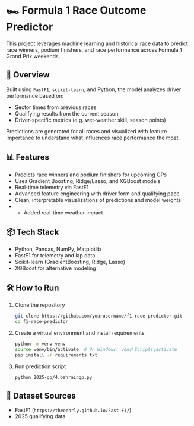 
# 🏎️ Formula 1 Race Outcome Predictor

This project leverages machine learning and historical race data to predict race winners, podium finishers, and race performance across Formula 1 Grand Prix weekends.

## 🚀 Overview

Built using `FastF1`, `scikit-learn`, and Python, the model analyzes driver performance based on:

* Sector times from previous races
* Qualifying results from the current season
* Driver-specific metrics (e.g. wet-weather skill, season points)

Predictions are generated for all races and visualized with feature importance to understand what influences race performance the most.

## 📊 Features

* Predicts race winners and podium finishers for upcoming GPs
* Uses Gradient Boosting, Ridge/Lasso, and XGBoost models
* Real-time telemetry via FastF1
* Advanced feature engineering with driver form and qualifying pace
* Clean, interpretable visualizations of predictions and model weights
* * Added real-time weather impact

## 📦 Tech Stack

* Python, Pandas, NumPy, Matplotlib
* FastF1 for telemetry and lap data
* Scikit-learn (GradientBoosting, Ridge, Lasso)
* XGBoost for alternative modeling

## 🛠 How to Run

1. Clone the repository

   ```bash
   git clone https://github.com/yourusername/f1-race-predictor.git
   cd f1-race-predictor
   ```

2. Create a virtual environment and install requirements

   ```bash
   python -m venv venv
   source venv/bin/activate  # On Windows: venv\Scripts\activate
   pip install -r requirements.txt
   ```

3. Run prediction script

   ```bash
   python 2025-gp/4.bahraingp.py
   ```

## 📌 Dataset Sources

* FastF1 (`https://theoehrly.github.io/Fast-F1/`)
* 2025 qualifying data



